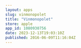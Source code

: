 ```yaml
---
layout: apps
slug: vinmonopolet
title: "Vinmonopolet"
store: apple
app_id: 1080930756
date: 2023-12-13T19:03:10Z
published: 2016-06-09T11:16:04Z
---
```

